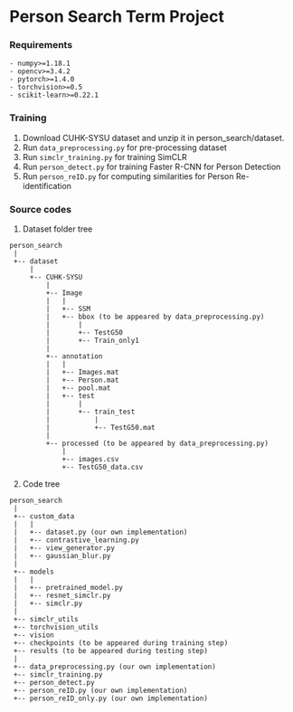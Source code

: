 # Person Search Term Project

### Requirements

    - numpy>=1.18.1
    - opencv>=3.4.2
    - pytorch>=1.4.0
    - torchvision>=0.5
    - scikit-learn>=0.22.1

### Training

1. Download CUHK-SYSU dataset and unzip it in person_search/dataset.
2. Run ```data_preprocessing.py``` for pre-processing dataset
3. Run ```simclr_training.py``` for training SimCLR
4. Run ```person_detect.py``` for training Faster R-CNN for Person Detection
5. Run ```person_reID.py``` for computing similarities for Person Re-identification

### Source codes
1) Dataset folder tree

```
person_search
 |
 +-- dataset
     |
     +-- CUHK-SYSU
         |
         +-- Image
         |   |
         |   +-- SSM
         |   +-- bbox (to be appeared by data_preprocessing.py)
         |       | 
         |       +-- TestG50
         |       +-- Train_only1
         |
         +-- annotation
         |   | 
         |   +-- Images.mat
         |   +-- Person.mat
         |   +-- pool.mat
         |   +-- test
         |       | 
         |       +-- train_test
         |           | 
         |           +-- TestG50.mat
         |
         +-- processed (to be appeared by data_preprocessing.py)
             | 
             +-- images.csv
             +-- TestG50_data.csv	
```

2) Code tree

```
person_search
 |
 +-- custom_data
 |   |
 |   +-- dataset.py (our own implementation)
 |   +-- contrastive_learning.py
 |   +-- view_generator.py
 |   +-- gaussian_blur.py
 |
 +-- models
 |   |
 |   +-- pretrained_model.py
 |   +-- resnet_simclr.py
 |   +-- simclr.py
 |
 +-- simclr_utils
 +-- torchvision_utils
 +-- vision
 +-- checkpoints (to be appeared during training step)
 +-- results (to be appeared during testing step)
 |
 +-- data_preprocessing.py (our own implementation)
 +-- simclr_training.py
 +-- person_detect.py
 +-- person_reID.py (our own implementation)
 +-- person_reID_only.py (our own implementation)
```
